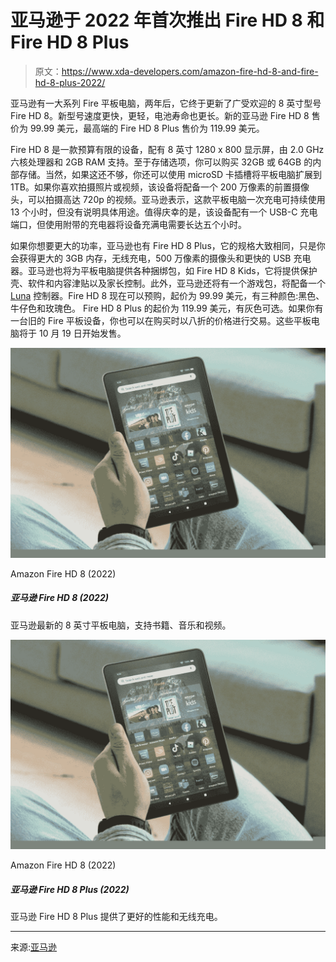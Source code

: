 # 亚马逊于 2022 年首次推出 Fire HD 8 和 Fire HD 8 Plus

> 原文：<https://www.xda-developers.com/amazon-fire-hd-8-and-fire-hd-8-plus-2022/>

亚马逊有一大系列 Fire 平板电脑，两年后，它终于更新了广受欢迎的 8 英寸型号 Fire HD 8。新型号速度更快，更轻，电池寿命也更长。新的亚马逊 Fire HD 8 售价为 99.99 美元，最高端的 Fire HD 8 Plus 售价为 119.99 美元。

Fire HD 8 是一款预算有限的设备，配有 8 英寸 1280 x 800 显示屏，由 2.0 GHz 六核处理器和 2GB RAM 支持。至于存储选项，你可以购买 32GB 或 64GB 的内部存储。当然，如果这还不够，你还可以使用 microSD 卡插槽将平板电脑扩展到 1TB。如果你喜欢拍摄照片或视频，该设备将配备一个 200 万像素的前置摄像头，可以拍摄高达 720p 的视频。亚马逊表示，这款平板电脑一次充电可持续使用 13 个小时，但没有说明具体用途。值得庆幸的是，该设备配有一个 USB-C 充电端口，但使用附带的充电器将设备充满电需要长达五个小时。

如果你想要更大的功率，亚马逊也有 Fire HD 8 Plus，它的规格大致相同，只是你会获得更大的 3GB 内存，无线充电，500 万像素的摄像头和更快的 USB 充电器。亚马逊也将为平板电脑提供各种捆绑包，如 Fire HD 8 Kids，它将提供保护壳、软件和内容津贴以及家长控制。此外，亚马逊还将有一个游戏包，将配备一个 [Luna](https://www.xda-developers.com/amazon-luna-official-launch-us/) 控制器。Fire HD 8 现在可以预购，起价为 99.99 美元，有三种颜色:黑色、牛仔色和玫瑰色。 Fire HD 8 Plus 的起价为 119.99 美元，有灰色可选。如果你有一台旧的 Fire 平板设备，你也可以在购买时以八折的价格进行交易。这些平板电脑将于 10 月 19 日开始发售。

 <picture>![Amazon's latest 8-inch tablet with support for books, music, and videos. ](img/a691d80bb73439c7d86a5d5d3b6d78ad.png)</picture> 

Amazon Fire HD 8 (2022)

##### 亚马逊 Fire HD 8 (2022)

亚马逊最新的 8 英寸平板电脑，支持书籍、音乐和视频。

 <picture>![Amazon's latest 8-inch tablet with support for books, music, and videos. ](img/a691d80bb73439c7d86a5d5d3b6d78ad.png)</picture> 

Amazon Fire HD 8 (2022)

##### 亚马逊 Fire HD 8 Plus (2022)

亚马逊 Fire HD 8 Plus 提供了更好的性能和无线充电。

* * *

来源:[亚马逊](https://www.amazon.com/dp/B0B9J49SDJ?tag=xda-7qbfl17-20&ascsubtag=UUxdaUeUpU43716&asc_refurl=https%3A%2F%2Fwww.xda-developers.com%2Famazon-fire-hd-8-and-fire-hd-8-plus-2022%2F&asc_campaign=Short-Term)